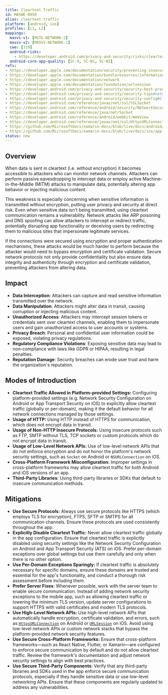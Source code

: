 ```yaml
---
title: Cleartext Traffic
id: MASWE-0050
alias: cleartext-traffic
platform: [android, ios]
profiles: [L1, L2]
mappings:
  masvs-v1: [MSTG-NETWORK-2]
  masvs-v2: [MASVS-NETWORK-1]
  cwe: [319]
  android-risks:
    - https://developer.android.com/privacy-and-security/risks/cleartext-communications
  android-core-app-quality: [SC-9, SC-N1, SC-N2]
refs:
- https://developer.apple.com/documentation/security/preventing-insecure-network-connections
- https://developer.apple.com/documentation/bundleresources/information_property_list/nsapptransportsecurity/nsexceptiondomains
- https://developer.apple.com/documentation/network
- https://developer.apple.com/documentation/foundation/urlsession
- https://developer.android.com/privacy-and-security/security-best-practices#secure-communication
- https://developer.android.com/privacy-and-security/security-tips#networking
- https://developer.android.com/privacy-and-security/security-config#CleartextTrafficPermitted
- https://developer.android.com/reference/javax/net/ssl/SSLSocket
- https://developer.android.com/reference/android/security/NetworkSecurityPolicy#isCleartextTrafficPermitted()
- https://developer.android.com/reference/java/net/Socket
- https://developer.android.com/reference/android/webkit/WebView
- https://developer.android.com/reference/javax/net/ssl/HttpsURLConnection
- https://github.com/MicrosoftDocs/xamarin-docs/blob/live/docs/android/app-fundamentals/http-stack.md
- https://github.com/MicrosoftDocs/xamarin-docs/blob/live/docs/ios/app-fundamentals/ats.md
status: new
---
```


## Overview

When data is sent in cleartext (i.e. without encryption) it becomes accessible to attackers who can monitor network channels. Attackers can perform passive eavesdropping to intercept data or employ active Machine-in-the-Middle (MITM) attacks to manipulate data, potentially altering app behavior or injecting malicious content.

This weakness is especially concerning when sensitive information is transmitted without encryption, putting user privacy and security at direct risk. Even when sensitive data isn't being transmitted, using cleartext communication remains a vulnerability. Network attacks like ARP poisoning and DNS spoofing can allow attackers to intercept or redirect traffic, potentially disrupting app functionality or deceiving users by redirecting them to malicious sites that impersonate legitimate services.

If the connections were secured using encryption and proper authentication mechanisms, these attacks would be much harder to perform because the attacker would need to bypass encryption and certificate validation. Secure network protocols not only provide confidentiality but also ensure data integrity and authenticity through encryption and certificate validation, preventing attackers from altering data.

## Impact

- **Data Interception**: Attackers can capture and read sensitive information transmitted over the network.
- **Data Manipulation**: Attackers might alter data in transit, causing corruption or injecting malicious content.
- **Unauthorized Access**: Attackers may intercept session tokens or credentials sent over cleartext channels, enabling them to impersonate users and gain unauthorized access to user accounts or systems.
- **Privacy Breach**: Personal and confidential user information could be exposed, violating privacy regulations.
- **Regulatory Compliance Violations**: Exposing sensitive data may lead to non-compliance with laws like GDPR or HIPAA, resulting in legal penalties.
- **Reputation Damage**: Security breaches can erode user trust and harm the organization's reputation.

## Modes of Introduction

- **Cleartext Traffic Allowed in Platform-provided Settings:** Configuring platform-provided settings (e.g. Network Security Configuration on Android or App Transport Security on iOS) to explicitly allow cleartext traffic (globally or per-domain), making it the default behavior for all network connections managed by those settings.
- **Usage of HTTP:** Using HTTP instead of HTTPS for communication, which does not encrypt data in transit.
- **Usage of Non-HTTP Insecure Protocols:** Using insecure protocols such as FTP, SMTP without TLS, TCP sockets or custom protocols which do not encrypt data in transit.
- **Usage of Low-Level Network APIs:** Use of low-level network APIs that do not enforce encryption and do not honor the platform's network security settings, such as `Socket` on Android or `NSURLConnection` on iOS.
- **Cross-Platform Framework Misconfiguration:** Improper settings in cross-platform frameworks may allow cleartext traffic for both Android and iOS versions of an app.
- **Third-Party Libraries**: Using third-party libraries or SDKs that default to insecure communication methods.

## Mitigations

- **Use Secure Protocols:** Always use secure protocols like HTTPS (which employs TLS for encryption), FTPS, SFTP or SMTPS for all communication channels. Ensure these protocols are used consistently throughout the app.
- **Explicitly Disable Cleartext Traffic:** Never allow cleartext traffic globally in the app configuration. Ensure that cleartext traffic is explicitly disabled using security settings like the Network Security Configuration on Android and App Transport Security (ATS) on iOS. Prefer per-domain exceptions over global settings but use them carefully and only when there is no other option.
- **Use Per-Domain Exceptions Sparingly:** If cleartext traffic is absolutely necessary for specific domains, ensure these domains are trusted and essential for the app's functionality, and conduct a thorough risk assessment before including them.
- **Prefer Server Fixes**: Whenever possible, work with the server team to enable secure communication. Instead of adding network security exceptions to the mobile app, such as allowing cleartext traffic or lowering the minimum TLS version, update server configurations to support HTTPS with valid certificates and modern TLS protocols.
- **Use High-Level Network APIs:** Use high-level network APIs that automatically handle encryption, certificate validation, and errors, such as [`HttpsURLConnection`](https://developer.android.com/reference/javax/net/ssl/HttpsURLConnection) on Android or [`URLSession`](https://developer.apple.com/documentation/foundation/urlsession) on iOS. Avoid using low-level network APIs or custom network stacks that bypass the platform-provided network security features.
- **Use Secure Cross-Platform Frameworks:** Ensure that cross-platform frameworks—such as React Native, Flutter, or Xamarin—are configured to enforce secure communication by default and do not allow cleartext traffic. Review the framework's documentation and adjust network security settings to align with best practices.
- **Use Secure Third-Party Components**: Verify that any third-party libraries and SDKs used in the app enforce secure communication protocols, especially if they handle sensitive data or use low-level networking APIs. Ensure that these components are regularly updated to address any vulnerabilities.
